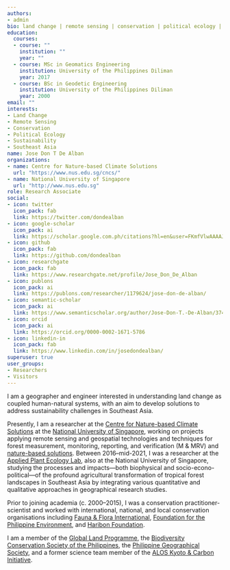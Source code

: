 ```yaml
---
authors:
- admin
bio: land change | remote sensing | conservation | political ecology | sustainability | Southeast Asia
education:
  courses:
  - course: ""
    institution: ""
    year: ""
  - course: MSc in Geomatics Engineering
    institution: University of the Philippines Diliman
    year: 2017
  - course: BSc in Geodetic Engineering
    institution: University of the Philippines Diliman
    year: 2000
email: ""
interests:
- Land Change
- Remote Sensing
- Conservation
- Political Ecology
- Sustainability
- Southeast Asia
name: Jose Don T De Alban
organizations:
- name: Centre for Nature-based Climate Solutions
  url: "https://www.nus.edu.sg/cncs/"
- name: National University of Singapore
  url: "http://www.nus.edu.sg"
role: Research Associate
social:
- icon: twitter
  icon_pack: fab
  link: https://twitter.com/dondealban
- icon: google-scholar
  icon_pack: ai
  link: https://scholar.google.com.ph/citations?hl=en&user=FKmfVlwAAAAJ
- icon: github
  icon_pack: fab
  link: https://github.com/dondealban
- icon: researchgate
  icon_pack: fab
  link: https://www.researchgate.net/profile/Jose_Don_De_Alban
- icon: publons
  icon_pack: ai
  link: https://publons.com/researcher/1179624/jose-don-de-alban/
- icon: semantic-scholar
  icon_pack: ai
  link: https://www.semanticscholar.org/author/Jose-Don-T.-De-Alban/37482984
- icon: orcid
  icon_pack: ai
  link: https://orcid.org/0000-0002-1671-5786
- icon: linkedin-in
  icon_pack: fab
  link: https://www.linkedin.com/in/josedondealban/
superuser: true
user_groups:
- Researchers
- Visitors
---
```

I am a geographer and engineer interested in understanding land change as coupled human-natural systems, with an aim to develop solutions to address sustainability challenges in Southeast Asia.

Presently, I am a researcher at the [Centre for Nature-based Climate Solutions](https://www.nus.edu.sg/cncs/) at the [National University of Singapore](http://www.nus.edu.sg), working on projects applying remote sensing and geospatial technologies and techniques for forest measurement, monitoring, reporting, and verification (M & MRV) and [nature-based solutions](https://www.nus.edu.sg/cncs/research/overview/). Between 2016–mid-2021, I was a researcher at the [Applied Plant Ecology Lab](https://www.appliedplantecology.org), also at the National University of Singapore, studying the processes and impacts—both biophysical and socio-econo-political—of the profound agricultural transformation of tropical forest landscapes in Southeast Asia by integrating various quantitative and qualitative approaches in geographical research studies. 

Prior to joining academia (c. 2000–2015), I was a conservation practitioner-scientist and worked with international, national, and local conservation organisations including [Fauna & Flora International](https://www.fauna-flora.org), [Foundation for the Philippine Environment](https://fpe.ph), and [Haribon Foundation](https://haribon.org.ph).

I am a member of the [Global Land Programme](https://glp.earth/users/jose-don-de-alban), the [Biodiversity Conservation Society of the Philippines](http://www.biodiversity.ph), the [Philippine Geographical Society](https://phgeographicalsociety.org), and a former science team member of the [ALOS Kyoto & Carbon Initiative](https://www.eorc.jaxa.jp/ALOS/en/kyoto/kyoto_index.htm).
